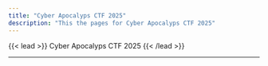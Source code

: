 ```yaml
---
title: "Cyber Apocalyps CTF 2025"
description: "This the pages for Cyber Apocalyps CTF 2025"
---
```


{{< lead >}}
Cyber Apocalyps CTF 2025
{{< /lead >}}

---